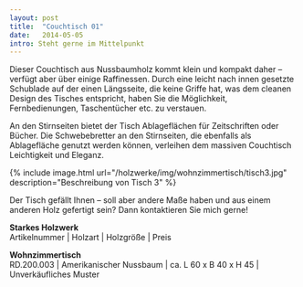 ```yaml
---
layout: post
title:  "Couchtisch 01"
date:   2014-05-05
intro: Steht gerne im Mittelpunkt
---
```


Dieser Couchtisch aus Nussbaumholz kommt klein und kompakt daher – verfügt aber über einige Raffinessen. 
Durch eine leicht nach innen gesetzte Schublade auf der einen Längsseite, 
die keine Griffe hat, was dem cleanen Design des Tisches entspricht, 
haben Sie die Möglichkeit, Fernbedienungen, Taschentücher etc. zu verstauen. 
 
An den Stirnseiten bietet der Tisch Ablageflächen für Zeitschriften oder Bücher. 
Die Schwebebretter an den Stirnseiten, die ebenfalls als Ablagefläche genutzt werden können, 
verleihen dem massiven Couchtisch Leichtigkeit und Eleganz.

{% include image.html url="/holzwerke/img/wohnzimmertisch/tisch3.jpg" description="Beschreibung von Tisch 3" %}

Der Tisch gefällt Ihnen – soll aber andere Maße haben und aus einem anderen Holz gefertigt sein? 
Dann kontaktieren Sie mich gerne!
 

**Starkes Holzwerk**   
Artikelnummer \| Holzart \| Holzgröße \| Preis

**Wohnzimmertisch**    
RD.200.003  \| 	Amerikanischer Nussbaum \| ca. L 60 x B 40 x H 45 \| Unverkäufliches Muster
